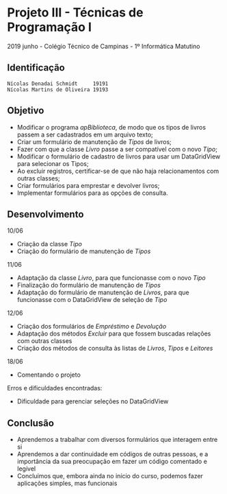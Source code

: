 # Projeto III - Técnicas de Programação I
2019 junho - Colégio Técnico de Campinas - 1º Informática Matutino

## Identificação

	Nícolas Denadai Schmidt		19191
	Nícolas Martins de Oliveira	19193

## Objetivo

- Modificar o programa *apBiblioteca*, de modo que os tipos de livros passem a ser cadastrados em um arquivo texto;
- Criar um formulário de manutenção de *Tipos* de livros;
- Fazer com que a classe *Livro* passe a ser compatível com o novo *Tipo*;
- Modificar o formulário de cadastro de livros para usar um DataGridView para selecionar os Tipos;
- Ao excluir registros, certificar-se de que não haja relacionamentos com outras classes;
- Criar formulários para emprestar e devolver livros;
- Implementar formulários para as opções de consulta.

## Desenvolvimento

10/06
- Criação da classe *Tipo*
- Criação do formulário de manutenção de *Tipos*

11/06
- Adaptação da classe *Livro*, para que funcionasse com o novo *Tipo*
- Finalização do formulário de manutenção de *Tipos*
- Adaptação do formulário de manutenção de *Livros*, para que funcionasse com o DataGridView de seleção de *Tipo*

12/06
- Criação dos formulários de *Empréstimo* e *Devolução*
- Adaptação dos métodos *Excluir* para que fossem buscadas relações com outras classes
- Criação dos métodos de consulta às listas de *Livros*, *Tipos* e *Leitores*

18/06
- Comentando o projeto

Erros e dificuldades encontradas:
- Dificuldade para gerenciar seleções no DataGridView

## Conclusão
- Aprendemos a trabalhar com diversos formulários que interagem entre si
- Aprendemos a dar continuidade em códigos de outras pessoas, e a importância da sua preocupação em fazer um código comentado e legível
- Concluímos que, embora ainda no início do curso, podemos fazer aplicações simples, mas funcionais
